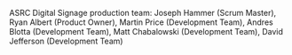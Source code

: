 ASRC Digital Signage production team: Joseph Hammer (Scrum Master), Ryan Albert (Product Owner), Martin Price (Development Team), Andres Blotta (Development Team), Matt Chabalowski (Development Team), David Jefferson (Development Team)
